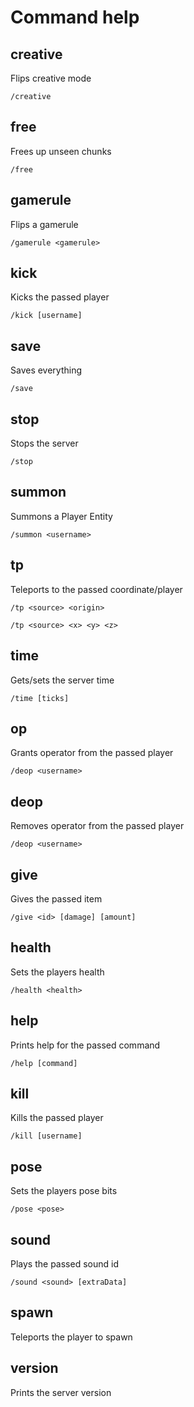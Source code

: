 # Command help
## creative
Flips creative mode
```
/creative
```
## free
Frees up unseen chunks
```
/free
```
## gamerule
Flips a gamerule
```
/gamerule <gamerule>
```
## kick
Kicks the passed player
```
/kick [username]
```
## save
Saves everything
```
/save
```
## stop
Stops the server
```
/stop
```
## summon
Summons a Player Entity
```
/summon <username>
```
## tp
Teleports to the passed coordinate/player
```
/tp <source> <origin>
```
```
/tp <source> <x> <y> <z>
```
## time
Gets/sets the server time
```
/time [ticks]
```
## op
Grants operator from the passed player
```
/deop <username>
```
## deop
Removes operator from the passed player
```
/deop <username>
```
## give
Gives the passed item
```
/give <id> [damage] [amount]
```
## health
Sets the players health
```
/health <health>
```
## help
Prints help for the passed command
```
/help [command]
```
## kill
Kills the passed player
```
/kill [username]
```
## pose
Sets the players pose bits
```
/pose <pose>
```
## sound
Plays the passed sound id
```
/sound <sound> [extraData]
```
## spawn
Teleports the player to spawn
## version
Prints the server version